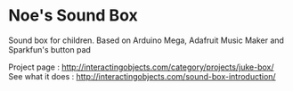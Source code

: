 Noe's Sound Box
===============

Sound box for children. Based on Arduino Mega, Adafruit Music Maker and Sparkfun's button pad

Project page : http://interactingobjects.com/category/projects/juke-box/
See what it does : http://interactingobjects.com/sound-box-introduction/

 
